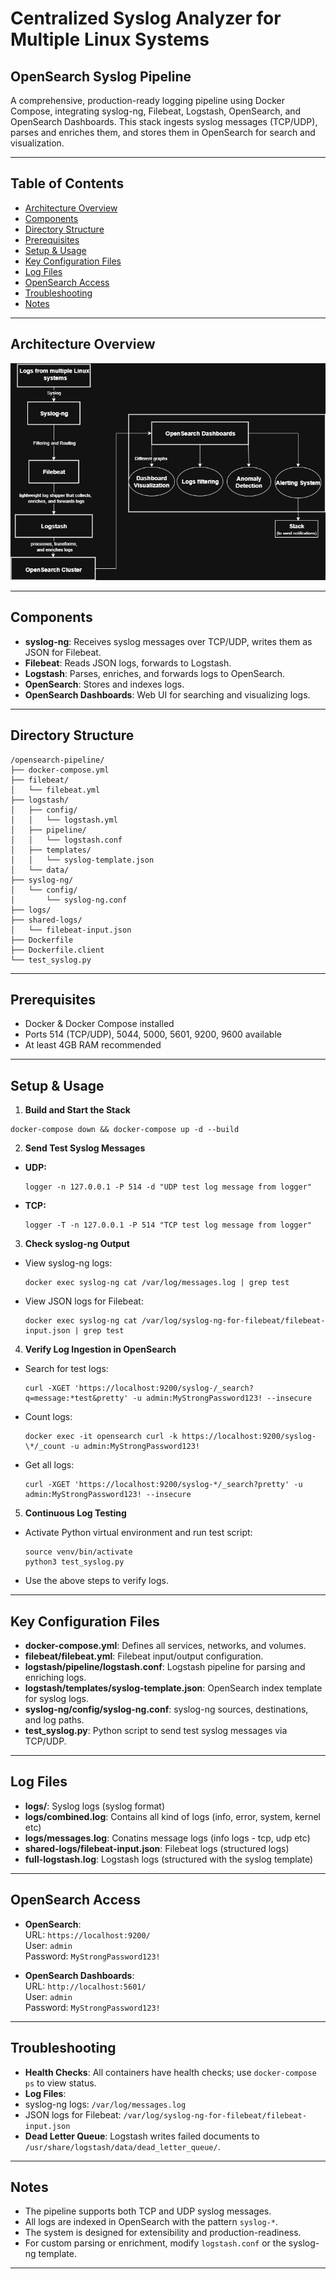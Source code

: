 # Centralized Syslog Analyzer for Multiple Linux Systems 
## OpenSearch Syslog Pipeline

A comprehensive, production-ready logging pipeline using Docker Compose, integrating syslog-ng, Filebeat, Logstash, OpenSearch, and OpenSearch Dashboards. This stack ingests syslog messages (TCP/UDP), parses and enriches them, and stores them in OpenSearch for search and visualization.

---

## Table of Contents

- [Architecture Overview](#architecture-overview)
- [Components](#components)
- [Directory Structure](#directory-structure)
- [Prerequisites](#prerequisites)
- [Setup & Usage](#setup--usage)
- [Key Configuration Files](#key-configuration-files)
- [Log Files](#log-files)
- [OpenSearch Access](#opensearch-access)
- [Troubleshooting](#troubleshooting)
- [Notes](#notes)

---

## Architecture Overview

![flowchart](/Assests/flow.png)


---

## Components

- **syslog-ng**: Receives syslog messages over TCP/UDP, writes them as JSON for Filebeat.
- **Filebeat**: Reads JSON logs, forwards to Logstash.
- **Logstash**: Parses, enriches, and forwards logs to OpenSearch.
- **OpenSearch**: Stores and indexes logs.
- **OpenSearch Dashboards**: Web UI for searching and visualizing logs.

---

## Directory Structure

```text
/opensearch-pipeline/
├── docker-compose.yml
├── filebeat/
│   └── filebeat.yml
├── logstash/
│   ├── config/
│   │   └── logstash.yml
│   ├── pipeline/
│   │   └── logstash.conf
│   ├── templates/
│   │   └── syslog-template.json
│   └── data/
├── syslog-ng/
│   └── config/
│       └── syslog-ng.conf
├── logs/
├── shared-logs/
│   └── filebeat-input.json
├── Dockerfile
├── Dockerfile.client
└── test_syslog.py
```


---

## Prerequisites

- Docker & Docker Compose installed
- Ports 514 (TCP/UDP), 5044, 5000, 5601, 9200, 9600 available
- At least 4GB RAM recommended

---

## Setup & Usage

1. **Build and Start the Stack**
  ```
  docker-compose down && docker-compose up -d --build
  ```

2. **Send Test Syslog Messages**

- **UDP:**
  ```
  logger -n 127.0.0.1 -P 514 -d "UDP test log message from logger"
  ```
- **TCP:**
  ```
  logger -T -n 127.0.0.1 -P 514 "TCP test log message from logger"
  ```

3. **Check syslog-ng Output**

- View syslog-ng logs:
  ```
  docker exec syslog-ng cat /var/log/messages.log | grep test
  ```
- View JSON logs for Filebeat:
  ```
  docker exec syslog-ng cat /var/log/syslog-ng-for-filebeat/filebeat-input.json | grep test
  ```

4. **Verify Log Ingestion in OpenSearch**

- Search for test logs:
  ```
  curl -XGET 'https://localhost:9200/syslog-/_search?q=message:*test&pretty' -u admin:MyStrongPassword123! --insecure
  ```
- Count logs:
  ```
  docker exec -it opensearch curl -k https://localhost:9200/syslog-\*/_count -u admin:MyStrongPassword123!
  ```
- Get all logs:
  ```
  curl -XGET 'https://localhost:9200/syslog-*/_search?pretty' -u admin:MyStrongPassword123! --insecure
  ```

5. **Continuous Log Testing**

- Activate Python virtual environment and run test script:
  ```
  source venv/bin/activate
  python3 test_syslog.py
  ```
- Use the above steps to verify logs.

---

## Key Configuration Files

- **docker-compose.yml**: Defines all services, networks, and volumes.
- **filebeat/filebeat.yml**: Filebeat input/output configuration.
- **logstash/pipeline/logstash.conf**: Logstash pipeline for parsing and enriching logs.
- **logstash/templates/syslog-template.json**: OpenSearch index template for syslog logs.
- **syslog-ng/config/syslog-ng.conf**: syslog-ng sources, destinations, and log paths.
- **test_syslog.py**: Python script to send test syslog messages via TCP/UDP.

---

## Log Files
- **logs/**: Syslog logs (syslog format)
- **logs/combined.log**: Contains all kind of logs (info, error, system, kernel etc)
- **logs/messages.log**: Conatins message logs (info logs - tcp, udp etc)
- **shared-logs/filebeat-input.json**: Filebeat logs (structured logs)
- **full-logstash.log**: Logstash logs (structured with the syslog template)

---

## OpenSearch Access

- **OpenSearch**:  
URL: `https://localhost:9200/`  
User: `admin`  
Password: `MyStrongPassword123!`

- **OpenSearch Dashboards**:  
URL: `http://localhost:5601/`  
User: `admin`  
Password: `MyStrongPassword123!`

---

## Troubleshooting

- **Health Checks**: All containers have health checks; use `docker-compose ps` to view status.
- **Log Files**:  
- syslog-ng logs: `/var/log/messages.log`  
- JSON logs for Filebeat: `/var/log/syslog-ng-for-filebeat/filebeat-input.json`
- **Dead Letter Queue**: Logstash writes failed documents to `/usr/share/logstash/data/dead_letter_queue/`.

---

## Notes

- The pipeline supports both TCP and UDP syslog messages.
- All logs are indexed in OpenSearch with the pattern `syslog-*`.
- The system is designed for extensibility and production-readiness.
- For custom parsing or enrichment, modify `logstash.conf` or the syslog-ng template.

---


